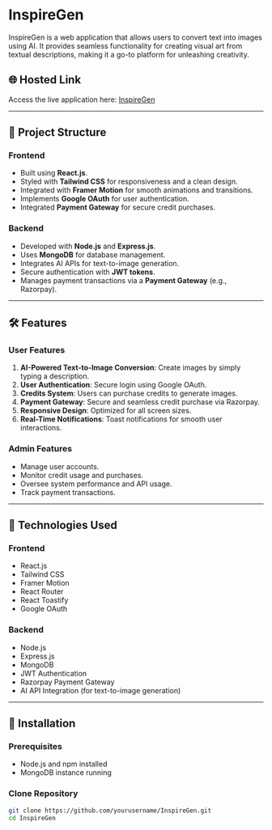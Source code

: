 # InspireGen

InspireGen is a web application that allows users to convert text into images using AI. It provides seamless functionality for creating visual art from textual descriptions, making it a go-to platform for unleashing creativity.

## 🌐 Hosted Link

Access the live application here: [InspireGen](https://inspiregen.onrender.com/)

---

## 📂 Project Structure

### Frontend
- Built using **React.js**.
- Styled with **Tailwind CSS** for responsiveness and a clean design.
- Integrated with **Framer Motion** for smooth animations and transitions.
- Implements **Google OAuth** for user authentication.
- Integrated **Payment Gateway** for secure credit purchases.

### Backend
- Developed with **Node.js** and **Express.js**.
- Uses **MongoDB** for database management.
- Integrates AI APIs for text-to-image generation.
- Secure authentication with **JWT tokens**.
- Manages payment transactions via a **Payment Gateway** (e.g., Razorpay).

---

## 🛠 Features

### User Features
1. **AI-Powered Text-to-Image Conversion**: Create images by simply typing a description.
2. **User Authentication**: Secure login using Google OAuth.
3. **Credits System**: Users can purchase credits to generate images.
4. **Payment Gateway**: Secure and seamless credit purchase via Razorpay.
5. **Responsive Design**: Optimized for all screen sizes.
6. **Real-Time Notifications**: Toast notifications for smooth user interactions.

### Admin Features
- Manage user accounts.
- Monitor credit usage and purchases.
- Oversee system performance and API usage.
- Track payment transactions.

---

## 🚀 Technologies Used

### Frontend
- React.js
- Tailwind CSS
- Framer Motion
- React Router
- React Toastify
- Google OAuth

### Backend
- Node.js
- Express.js
- MongoDB
- JWT Authentication
- Razorpay Payment Gateway
- AI API Integration (for text-to-image generation)

---

## 📄 Installation

### Prerequisites
- Node.js and npm installed
- MongoDB instance running

### Clone Repository
```bash
git clone https://github.com/yourusername/InspireGen.git
cd InspireGen
